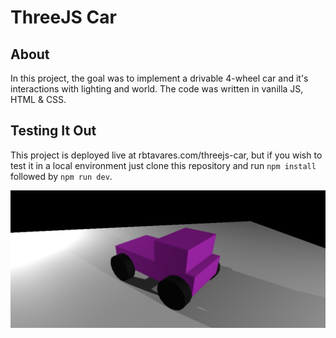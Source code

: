 # ThreeJS Car

## About

In this project, the goal was to implement a drivable 4-wheel car and it's interactions with lighting and world. The code was written in vanilla JS, HTML & CSS.

## Testing It Out

This project is deployed live at rbtavares.com/threejs-car, but if you wish to test it in a local environment just clone this repository and run `npm install` followed by `npm run dev`.

![alt text](img/screenshot.png)
